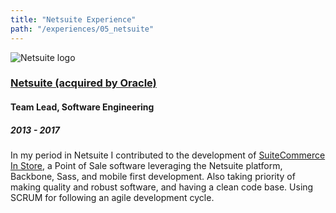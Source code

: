```yaml
---
title: "Netsuite Experience"
path: "/experiences/05_netsuite"
---
```


<img alt="Netsuite logo" src="/company-logos/netsuite.webp">

### [Netsuite (acquired by Oracle)](http://www.netsuite.com/)

#### Team Lead, Software Engineering

##### 2013 - 2017

In my period in Netsuite I contributed to the development of [SuiteCommerce In Store](http://www.netsuite.com/portal/products/ecommerce/products/pos.shtml), a Point of Sale software leveraging the Netsuite platform, Backbone, Sass, and mobile first development. Also taking priority of making quality and robust software, and having a clean code base. Using SCRUM for following an agile development cycle.
